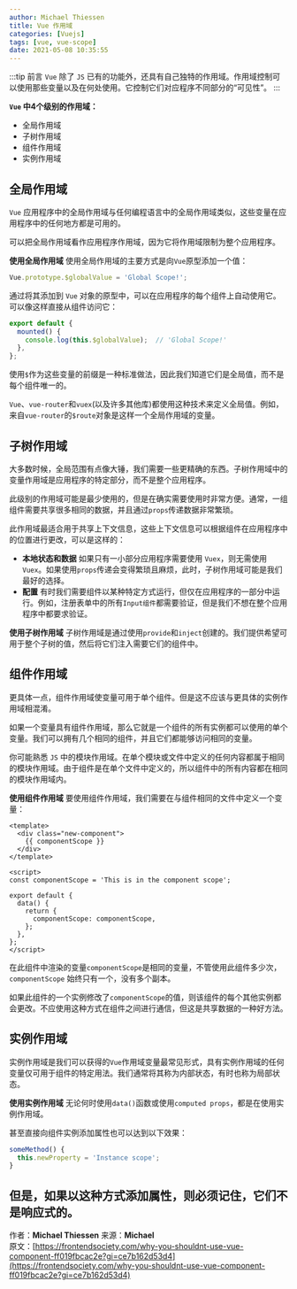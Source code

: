 ```yaml
---
author: Michael Thiessen
title: Vue 作用域
categories: [Vuejs]
tags: [vue, vue-scope]
date: 2021-05-08 10:35:55
---
```


<Boxx changeTime="30000"/>

:::tip 前言
`Vue` 除了 `JS` 已有的功能外，还具有自己独特的作用域。作用域控制可以使用那些变量以及在何处使用。它控制它们对应程序不同部分的“可见性”。
:::

**`Vue` 中4个级别的作用域：**
- 全局作用域
- 子树作用域
- 组件作用域
- 实例作用域

## 全局作用域
`Vue` 应用程序中的全局作用域与任何编程语言中的全局作用域类似，这些变量在应用程序中的任何地方都是可用的。

可以把全局作用域看作应用程序作用域，因为它将作用域限制为整个应用程序。

**使用全局作用域**
使用全局作用域的主要方式是向`Vue`原型添加一个值：
```js
Vue.prototype.$globalValue = 'Global Scope!';
```
通过将其添加到 `Vue` 对象的原型中，可以在应用程序的每个组件上自动使用它。可以像这样直接从组件访问它：
```js
export default {
  mounted() {
    console.log(this.$globalValue);  // 'Global Scope!'
  },
};
```
使用`$`作为这些变量的前缀是一种标准做法，因此我们知道它们是全局值，而不是每个组件唯一的。

`Vue`、`vue-router`和`vuex`(以及许多其他库)都使用这种技术来定义全局值。例如，来自`vue-router`的`$route`对象是这样一个全局作用域的变量。

## 子树作用域
大多数时候，全局范围有点像大锤，我们需要一些更精确的东西。子树作用域中的变量作用域是应用程序的特定部分，而不是整个应用程序。

此级别的作用域可能是最少使用的，但是在确实需要使用时非常方便。通常，一组组件需要共享很多相同的数据，并且通过`props`传递数据非常繁琐。

此作用域最适合用于共享上下文信息，这些上下文信息可以根据组件在应用程序中的位置进行更改，可以是这样的：
- **本地状态和数据** 如果只有一小部分应用程序需要使用 `Vuex`，则无需使用 `Vuex`。如果使用`props`传递会变得繁琐且麻烦，此时，子树作用域可能是我们最好的选择。
- **配置** 有时我们需要组件以某种特定方式运行，但仅在应用程序的一部分中运行。例如，注册表单中的所有`Input组件`都需要验证，但是我们不想在整个应用程序中都要求验证。

**使用子树作用域**
子树作用域是通过使用`provide`和`inject`创建的。我们提供希望可用于整个子树的值，然后将它们注入需要它们的组件中。

## 组件作用域
更具体一点，组件作用域使变量可用于单个组件。但是这不应该与更具体的实例作用域相混淆。

如果一个变量具有组件作用域，那么它就是一个组件的所有实例都可以使用的单个变量。我们可以拥有几个相同的组件，并且它们都能够访问相同的变量。

你可能熟悉 `JS` 中的模块作用域。在单个模块或文件中定义的任何内容都属于相同的模块作用域。由于组件是在单个文件中定义的，所以组件中的所有内容都在相同的模块作用域内。

**使用组件作用域**
要使用组件作用域，我们需要在与组件相同的文件中定义一个变量：
```vue
<template>
  <div class="new-component">
    {{ componentScope }}
  </div>
</template>

<script>
const componentScope = 'This is in the component scope';

export default {
  data() {
    return {
      componentScope: componentScope,
    };
  },
};
</script>
```
在此组件中渲染的变量`componentScope`是相同的变量，不管使用此组件多少次，`componentScope` 始终只有一个，没有多个副本。

如果此组件的一个实例修改了`componentScope`的值，则该组件的每个其他实例都会更改。不应使用这种方式在组件之间进行通信，但这是共享数据的一种好方法。

## 实例作用域
实例作用域是我们可以获得的`Vue`作用域变量最常见形式，具有实例作用域的任何变量仅可用于组件的特定用法。我们通常将其称为内部状态，有时也称为局部状态。

**使用实例作用域**
无论何时使用`data()`函数或使用`computed props`，都是在使用实例作用域。

甚至直接向组件实例添加属性也可以达到以下效果：

```js
someMethod() {
  this.newProperty = 'Instance scope';
}
```
但是，如果以这种方式添加属性，则**必须记住**，它们**不是响应式的**。
-----
作者：**Michael Thiessen** 来源：**Michael** </br>
原文：[https://frontendsociety.com/why-you-shouldnt-use-vue-component-ff019fbcac2e?gi=ce7b162d53d4](https://frontendsociety.com/why-you-shouldnt-use-vue-component-ff019fbcac2e?gi=ce7b162d53d4)